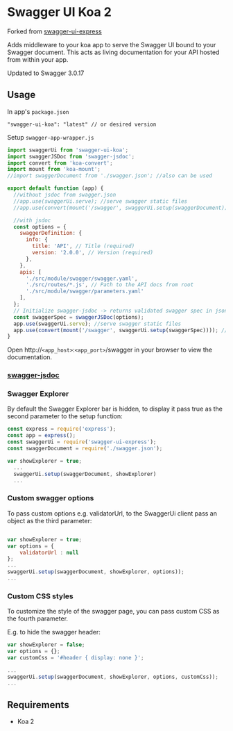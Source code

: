 # Swagger UI Koa 2

Forked from [swagger-ui-express](https://github.com/scottie1984/swagger-ui-express)

Adds middleware to your koa app to serve the Swagger UI bound to your Swagger document. This acts as living documentation for your API hosted from within your app.

Updated to Swagger 3.0.17

## Usage

In app's `package.json`

    "swagger-ui-koa": "latest" // or desired version

Setup `swagger-app-wrapper.js`
```javascript
import swaggerUi from 'swagger-ui-koa';
import swaggerJSDoc from 'swagger-jsdoc';
import convert from 'koa-convert';
import mount from 'koa-mount';
//import swaggerDocument from './swagger.json'; //also can be used

export default function (app) {
  //without jsdoc from swagger.json
  //app.use(swaggerUi.serve); //serve swagger static files
  //app.use(convert(mount('/swagger', swaggerUi.setup(swaggerDocument)))); //mount endpoint for access

  //with jsdoc
  const options = {
    swaggerDefinition: {
      info: {
        title: 'API', // Title (required)
        version: '2.0.0', // Version (required)
      },
    },
    apis: [
      './src/module/swagger/swagger.yaml',
      './src/routes/*.js', // Path to the API docs from root
      './src/module/swagger/parameters.yaml'
    ],
  };
  // Initialize swagger-jsdoc -> returns validated swagger spec in json format
  const swaggerSpec = swaggerJSDoc(options);
  app.use(swaggerUi.serve); //serve swagger static files
  app.use(convert(mount('/swagger', swaggerUi.setup(swaggerSpec)))); //mount endpoint for access
}

```

Open http://`<app_host>`:`<app_port>`/swagger in your browser to view the documentation.

### [swagger-jsdoc](https://www.npmjs.com/package/swagger-jsdoc)

### Swagger Explorer

By default the Swagger Explorer bar is hidden, to display it pass true as the second parameter to the setup function:

```javascript
const express = require('express');
const app = express();
const swaggerUi = require('swagger-ui-express');
const swaggerDocument = require('./swagger.json');

var showExplorer = true;
  ...
  swaggerUi.setup(swaggerDocument, showExplorer)
  ...
```

### Custom swagger options

To pass custom options e.g. validatorUrl, to the SwaggerUi client pass an object as the third parameter:

```javascript

var showExplorer = true;
var options = {
	validatorUrl : null
};
...
swaggerUi.setup(swaggerDocument, showExplorer, options));
...
```

### Custom CSS styles

To customize the style of the swagger page, you can pass custom CSS as the fourth parameter.

E.g. to hide the swagger header:

```javascript
var showExplorer = false;
var options = {};
var customCss = '#header { display: none }';

...
swaggerUi.setup(swaggerDocument, showExplorer, options, customCss));
...
```

## Requirements
* Koa 2
